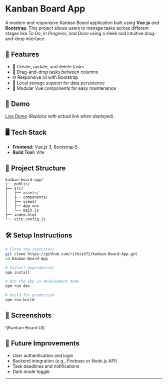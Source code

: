 # Kanban Board App

A modern and responsive Kanban Board application built using **Vue.js** and **Bootstrap**. This project allows users to manage tasks across different stages like *To Do*, *In Progress*, and *Done* using a sleek and intuitive drag-and-drop interface.

## 🔧 Features

* 📝 Create, update, and delete tasks
* 📌 Drag-and-drop tasks between columns
* 🌐 Responsive UI with Bootstrap
* 💾 Local storage support for data persistence
* 🧩 Modular Vue components for easy maintenance

## 🚀 Demo

[Live Demo](#) *(Replace with actual link when deployed)*

## 🖥️ Tech Stack

* **Frontend:** Vue.js 3, Bootstrap 5
* **Build Tool:** Vite

## 📁 Project Structure

```
kanban-board-app/
├── public/
├── src/
│   ├── assets/
│   ├── components/
│   ├── views/
│   ├── App.vue
│   └── main.js
├── index.html
└── vite.config.js
```

## 🛠️ Setup Instructions

```bash
# Clone the repository
git clone https://github.com/rithish72/Kanban-Board-App.git
cd Kanban-Board-App

# Install dependencies
npm install

# Run the app in development mode
npm run dev

# Build for production
npm run build
```

## 📸 Screenshots

![Kanban Board UI]

## 📌 Future Improvements

* User authentication and login
* Backend integration (e.g., Firebase or Node.js API)
* Task deadlines and notifications
* Dark mode toggle

---
